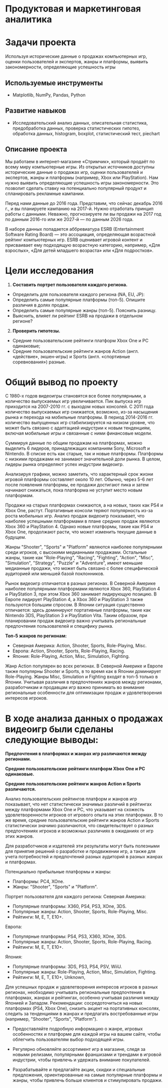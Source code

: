 # Продуктовая и маркетинговая аналитика

# Задачи проекта

Используя исторические данные о продажах компьютерных игр, оценки пользователей и экспертов, жанры и платформы, выявить закономерности, определяющие успешность игры 

## Используемые инструменты

- Matplotlib, NumPy, Pandas, Python

## Развитие навыков
- Исследовательский анализ данных, описательная статистика, предобработка данных, проверка статистических гипотез, обработка данных, histogram, boxplot, статистический тест, piechart

## Описание проекта

Мы работаем в интернет-магазине «Стримчик», который продаёт по всему миру компьютерные игры. Из открытых источников доступны исторические данные о продажах игр, оценки пользователей и экспертов, жанры и платформы (например, Xbox или PlayStation). Нам нужно выявить определяющие успешность игры закономерности. Это позволит сделать ставку на потенциально популярный продукт и спланировать рекламные кампании.

Перед нами данные до 2016 года. Представим, что сейчас декабрь 2016 г., и вы планируете кампанию на 2017-й. Нужно отработать принцип работы с данными. Неважно, прогнозируете ли вы продажи на 2017 год по данным 2016-го или же 2027-й — по данным 2026 года.

В наборе данных попадается аббревиатура ESRB (Entertainment Software Rating Board) — это ассоциация, определяющая возрастной рейтинг компьютерных игр. ESRB оценивает игровой контент и присваивает ему подходящую возрастную категорию, например, «Для взрослых», «Для детей младшего возраста» или «Для подростков».

# Цели исследования

1) **Составить портрет пользователя каждого региона.**
- Определить для пользователя каждого региона (NA, EU, JP):
- Определить самые популярные платформы (топ-5). Опишите различия в долях продаж.
- Определить самые популярные жанры (топ-5). Пояснить разницу.
- Выяснить, влияет ли рейтинг ESRB на продажи в отдельном регионе?

2) **Проверить гипотезы.**
- Средние пользовательские рейтинги платформ Xbox One и PC одинаковые;
- Средние пользовательские рейтинги жанров Action (англ. «действие», экшен-игры) и Sports (англ. «спортивные соревнования») разные.

# Общий вывод по проекту


С 1980-х годов видеоигры становятся все более популярными, а количество выпускаемых игр увеличивается. Пик выпуска игр приходится на 2007-2010 гг. с выходом новых консолей. С 2011 года количество выпускаемых игр снижается, возможно, из-за насыщения рынка и перехода на мобильные платформы. В период 2014-2016 гг. количество выпущенных игр стабилизируется на низком уровне, что может быть связано с адаптацией индустрии к новым тенденциям, включая мобильные игры и связанные с ними финансовые модели.

Суммируя данные по общим продажам на платформах, можно выделить 6 лидеров, принадлежащих компаниям Sony, Microsoft и Nintendo. В списке есть как старые, так и новые платформы. Платформы с низкими продажами не занимают значительной доли рынка. В целом, лидеры рынка определяют успех индустрии видеоигр.


Анализируя графики, можно заметить, что характерный срок жизни игровой платформы составляет около 10 лет. Обычно, через 5-6 лет после появления платформы, ее продажи достигают пика и затем начинают снижаться, пока платформа не уступит место новым платформам.

Продажи на старых платформах снижаются, а на новых, таких как PS4 и Xbox One, растут. Портативные консоли теряют популярность из-за роста мобильных игр. Анализ продаж видеоигр показывает, что наиболее успешными платформами в плане средних продаж являются Xbox 360 и PlayStation 4. Однако новые платформы, такие как PS4 и Xbox One, продолжают расти, что может изменить текущие данные в будущем.

Жанры "Shooter", "Sports" и "Platform" являются наиболее популярными среди игроков, с высокими медианными продажами. Остальные жанры, такие как "Role-Playing", "Racing", "Fighting", "Action", "Misc", "Simulation", "Strategy", "Puzzle" и "Adventure", имеют меньшие медианные продажи, что может быть связано с более специфической аудиторией или меньшей базой поклонников.

Рынок видеоигр отличается в разных регионах. В Северной Америке наиболее популярными платформами являются Xbox 360, PlayStation 4 и PlayStation 3, при этом Xbox 360 занимает лидирующую позицию. В Европе лидирует PlayStation 4, а Xbox 360 и PlayStation 3 также пользуются большим спросом. В Японии ситуация существенно отличается: здесь доминируют портативные платформы, такие как Nintendo 3DS, PlayStation 3 и PlayStation Vita. Таким образом, при планировании продаж видеоигр важно учитывать региональные предпочтения пользователей и специфику рынка.



**Топ-5 жанров по регионам:**

- Северная Америка: Action, Shooter, Sports, Role-Playing, Misc.
- Европа: Action, Shooter, Sports, Role-Playing, Racing.
- Япония: Role-Playing, Action, Misc, Simulation, Fighting.


Жанр Action популярен во всех регионах. В Северной Америке и Европе также популярны Shooter и Sports, в то время как в Японии доминирует Role-Playing. Жанры Misc, Simulation и Fighting входят в топ-5 только в Японии. Учитывая различия в предпочтениях жанров между регионами, разработчикам и продавцам игр важно принимать во внимание региональные особенности для оптимизации продаж и удовлетворения интересов игроков.


# В ходе анализа данных о продажах видеоигр были сделаны следующие выводы:

**Предпочтения в платформах и жанрах игр различаются между регионами.**


**Средние пользовательские рейтинги платформ Xbox One и PC одинаковые.**


**Средние пользовательские рейтинги жанров Action и Sports различаются.**

Анализ пользовательских рейтингов платформ и жанров игр показывает, что нет статистически значимых различий в рейтингах между платформами Xbox One и PC, что указывает на схожесть удовлетворенности игроков от игрового опыта на этих платформах. В то же время, средние пользовательские рейтинги жанров Action и Sports статистически значимо различаются, что свидетельствует о разных предпочтениях игроков и возможных различиях в ожиданиях от игр этих жанров.

Для разработчиков и издателей эти результаты могут быть полезными для принятия решений о разработке и продвижении игр, а также для учета потребностей и предпочтений разных аудиторий в разных жанрах и платформах.




Потенциально прибыльные платформы и жанры:
- Платформы: PC4, XOne.
- Жанры: "Shooter", "Sports" и "Platform".


Портрет пользователя для каждого региона:
Северная Америка:

- Популярные платформы: X360, PS4, PS3, XOne, 3DS.
- Популярные жанры:  Action, Shooter, Sports, Role-Playing, Misc.
- Рейтинги: M, E, T, E10+.

Европа:
- Популярные платформы: PS4, PS3, X360, XOne, 3DS.
- Популярные жанры:  Action, Shooter, Sports, Role-Playing, Racing.
- Рейтинги: M, E, T, E10+.


Япония:

- Популярные платформы: 3DS, PS3, PS4, PSV, WiiU.
- Популярные жанры: Role-Playing, Action, Misc, Simulation, Fighting.
- Рейтинги: M, E, T, E10+, Unknown,



Для успешных продаж и удовлетворения интересов игроков в разных регионах, необходимо учитывать региональные предпочтения в платформах, жанрах и рейтингах, особенно учитывая различия между Японией и Западом. Рекомендации: сосредоточиться на новых платформах (PS4, Xbox One), снизить акцент на портативных консолях, следить за тенденциями в жанрах и предлагать востребованные игры (например, "Shooter", "Sports", "Platform"). 
- Предоставляйте подробную информацию о жанре, игровых особенностях и платформе для каждой игры на вашем сайте, чтобы облегчить пользователям выбор подходящей игры.


- Регулярно обновляйте ассортимент игр в магазине, следя за новыми релизами, популярными франшизами и трендами в игровой индустрии, чтобы привлечь и удержать внимание покупателей.


- Разрабатывайте и предлагайте акции, скидки и специальные предложения, ориентированные на самые популярные платформы и жанры, чтобы привлечь больше клиентов и стимулировать продажи.
